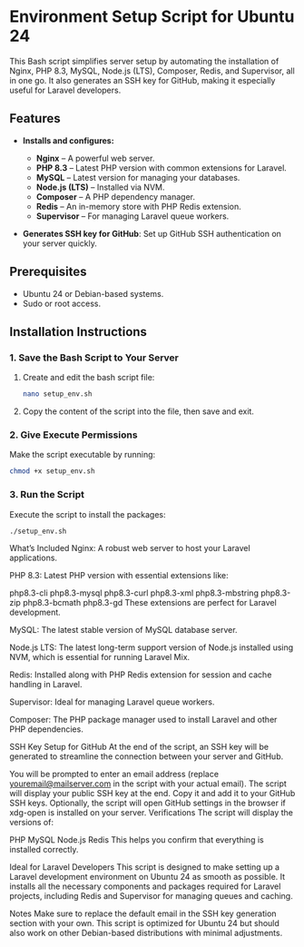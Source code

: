 # Environment Setup Script for Ubuntu 24

This Bash script simplifies server setup by automating the installation of Nginx, PHP 8.3, MySQL, Node.js (LTS), Composer, Redis, and Supervisor, all in one go. It also generates an SSH key for GitHub, making it especially useful for Laravel developers.

## Features
- **Installs and configures:**
  - **Nginx** – A powerful web server.
  - **PHP 8.3** – Latest PHP version with common extensions for Laravel.
  - **MySQL** – Latest version for managing your databases.
  - **Node.js (LTS)** – Installed via NVM.
  - **Composer** – A PHP dependency manager.
  - **Redis** – An in-memory store with PHP Redis extension.
  - **Supervisor** – For managing Laravel queue workers.

- **Generates SSH key for GitHub**: Set up GitHub SSH authentication on your server quickly.

## Prerequisites
- Ubuntu 24 or Debian-based systems.
- Sudo or root access.

## Installation Instructions

### 1. Save the Bash Script to Your Server

1. Create and edit the bash script file:
    ```bash
    nano setup_env.sh
    ```

2. Copy the content of the script into the file, then save and exit.

### 2. Give Execute Permissions

Make the script executable by running:
```bash
chmod +x setup_env.sh
```


### 3. Run the Script

Execute the script to install the packages:

```bash
./setup_env.sh
```


What’s Included
Nginx: A robust web server to host your Laravel applications.

PHP 8.3: Latest PHP version with essential extensions like:

php8.3-cli
php8.3-mysql
php8.3-curl
php8.3-xml
php8.3-mbstring
php8.3-zip
php8.3-bcmath
php8.3-gd
These extensions are perfect for Laravel development.

MySQL: The latest stable version of MySQL database server.

Node.js LTS: The latest long-term support version of Node.js installed using NVM, which is essential for running Laravel Mix.

Redis: Installed along with PHP Redis extension for session and cache handling in Laravel.

Supervisor: Ideal for managing Laravel queue workers.

Composer: The PHP package manager used to install Laravel and other PHP dependencies.

SSH Key Setup for GitHub
At the end of the script, an SSH key will be generated to streamline the connection between your server and GitHub.

You will be prompted to enter an email address (replace youremail@mailserver.com in the script with your actual email).
The script will display your public SSH key at the end. Copy it and add it to your GitHub SSH keys.
Optionally, the script will open GitHub settings in the browser if xdg-open is installed on your server.
Verifications
The script will display the versions of:

PHP
MySQL
Node.js
Redis
This helps you confirm that everything is installed correctly.

Ideal for Laravel Developers
This script is designed to make setting up a Laravel development environment on Ubuntu 24 as smooth as possible. It installs all the necessary components and packages required for Laravel projects, including Redis and Supervisor for managing queues and caching.

Notes
Make sure to replace the default email in the SSH key generation section with your own.
This script is optimized for Ubuntu 24 but should also work on other Debian-based distributions with minimal adjustments.
